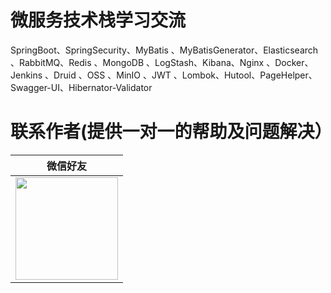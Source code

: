 # 微服务技术栈学习交流

SpringBoot、SpringSecurity、MyBatis 、MyBatisGenerator、Elasticsearch 、RabbitMQ、Redis 、MongoDB 、LogStash、Kibana、Nginx 、Docker、Jenkins 、Druid 、OSS 、MinIO 、JWT 、Lombok、Hutool、PageHelper、Swagger-UI、Hibernator-Validator

# 联系作者(提供一对一的帮助及问题解决）

| 微信好友                                                                                                                                  |
| ------------------------------------------------------------------------------------------------------------------------------------- |
| <img title="" src="https://github.com/mngKoala/springBoot/blob/main/images/2022-10-08-11-35-19-1665200108179.jpg" alt="" width="164"> |